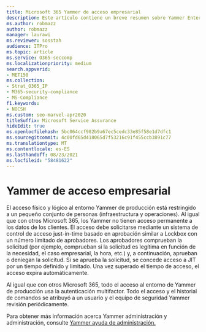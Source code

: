 ```yaml
---
title: Microsoft 365 Yammer de acceso empresarial
description: Este artículo contiene un breve resumen sobre Yammer Enterprise controles de acceso en el entorno de producción.
ms.author: robmazz
author: robmazz
manager: laurawi
ms.reviewer: sosstah
audience: ITPro
ms.topic: article
ms.service: O365-seccomp
ms.localizationpriority: medium
search.appverid:
- MET150
ms.collection:
- Strat_O365_IP
- M365-security-compliance
- MS-Compliance
f1.keywords:
- NOCSH
ms.custom: seo-marvel-apr2020
titleSuffix: Microsoft Service Assurance
hideEdit: true
ms.openlocfilehash: 5bc064ccf982b9a67ec5cedc33e85f58e1d7dfc1
ms.sourcegitcommit: 4c00fd65d418065d7f53216c91f455ccb3891c77
ms.translationtype: MT
ms.contentlocale: es-ES
ms.lasthandoff: 08/23/2021
ms.locfileid: "58481622"
---
```

# <a name="yammer-enterprise-access-controls"></a>Yammer de acceso empresarial 

El acceso físico y lógico al entorno Yammer de producción está restringido a un pequeño conjunto de personas (infraestructura y operaciones). Al igual que con otros Microsoft 365, los Yammer no tienen acceso permanente a los datos de los clientes. El acceso debe solicitarse mediante un sistema de control de acceso just-in-time basado en aprobación similar a Lockbox con un número limitado de aprobadores. Los aprobadores comprueban la solicitud (por ejemplo, comprueban si la solicitud es legítima en función de la necesidad, el caso empresarial, la hora, etc.) y, a continuación, aprueban o deniegan la solicitud. Si se aprueba la solicitud, se concede acceso a JIT por un tiempo definido y limitado. Una vez superado el tiempo de acceso, el acceso expira automáticamente.

Al igual que con otros Microsoft 365, todo el acceso al entorno de Yammer de producción usa la autenticación multifactor. Todo el acceso y el historial de comandos se atribuyó a un usuario y el equipo de seguridad Yammer revisión periódicamente.

Para obtener más información acerca Yammer administración y administración, consulte [Yammer ayuda de administración.](/yammer/yammer-landing-page)